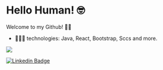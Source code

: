 # Hello Human! 🤓


Welcome to my Github! 👏🏾 <br>
   - 🧑🏽‍💻 technologies: Java, React, Bootstrap, Sccs and more.

<img 
     src="https://c.tenor.com/B3WgMwFXrBQAAAAC/boom-explosion.gif"
/>

[![Linkedin Badge](https://img.shields.io/badge/-LinkedIn-blue?style=flat-square&logo=Linkedin&logoColor=white&link=https://www.linkedin.com/in/rogerio-alonso-si/)](https://www.linkedin.com/in/rogerio-alonso-si/)
